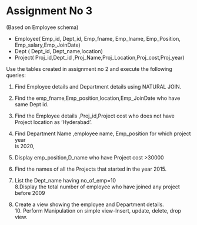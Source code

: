 # Assignment No 3 

(Based on Employee schema)  

- Employee( Emp_id, Dept_id, Emp_fname, Emp_lname, Emp_Position,    
                  Emp_salary,Emp_JoinDate)
- Dept ( Dept_id, Dept_name,location)
- Project( Proj_id,Dept_id ,Proj_Name,Proj_Location,Proj_cost,Proj_year)

Use the tables created in assignment no 2 and execute the following queries:  
1. Find Employee details and Department details using NATURAL JOIN.  
 2. Find the emp_fname,Emp_position,location,Emp_JoinDate who have same Dept id. 
 3. Find the Employee details ,Proj_id,Project cost who does not have Project       location as ‘Hyderabad’.
4. Find Department Name ,employee name, Emp_position for which project year  
     is 2020,
5. Display emp_position,D_name who have Project cost >30000
6.  Find the names of all the Projects that started in the year 2015.
7. List the Dept_name having no_of_emp=10  
8.Display the total number of employee who have joined  any project before 2009
  
9. Create a view showing the employee  and Department details.  
    10. Perform Manipulation on simple view-Insert, update, delete, drop view. 

